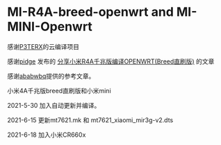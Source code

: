 # MI-R4A-breed-openwrt and MI-MINI-Openwrt

感谢[P3TERX](https://github.com/P3TERX/Actions-OpenWrt)的云编译项目

感谢[pidge](https://www.right.com.cn/FORUM/space-uid-221258.html) 发布的 [分享小米R4A千兆版编译OPENWRT(Breed直刷版)](https://www.right.com.cn/FORUM/thread-4052254-1-1.html) 的文章

感谢[ababwbq](https://www.right.com.cn/FORUM/forum.php?mod=viewthread&tid=4091589&extra=page%3D1%26filter%3Dtypeid%26typeid%3D55)提供的参考文章。

小米4A千兆版breed直刷版和小米mini

2021-5-30  加入自动更新并编译。

2021-6-15  更新mt7621.mk 和 mt7621_xiaomi_mir3g-v2.dts

2021-6-18  加入小米CR660x
